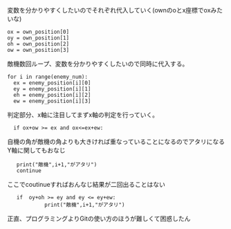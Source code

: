 変数を分かりやすくしたいのでそれぞれ代入していく(ownのoとx座標でoxみたいな)

    ox = own_position[0]
    oy = own_position[1]
    oh = own_position[2]
    ow = own_position[3]


敵機数回ループ、変数を分かりやすくしたいので同時に代入する。

    for i in range(enemy_num):
      ex = enemy_position[i][0]
      ey = enemy_position[i][1]
      eh = enemy_position[i][2]
      ew = enemy_position[i][3]
      
判定部分、x軸に注目してまずx軸の判定を行っていく。
      
      if ox+ow >= ex and ox<=ex+ew:
         
自機の角が敵機の角よりも大きければ重なっていることになるのでアタリになる        
Y軸に関してもおなじ
      
       print("敵機",i+1,"がアタリ")
       continue 
ここでcoutinueすればおんなじ結果が二回出ることはない
            
            
       if  oy+oh >= ey and ey <= ey+ew:
                print("敵機",i+1,"がアタリ")
               
               
正直、プログラミングよりGitの使い方のほうが難しくて困惑したん
                  
